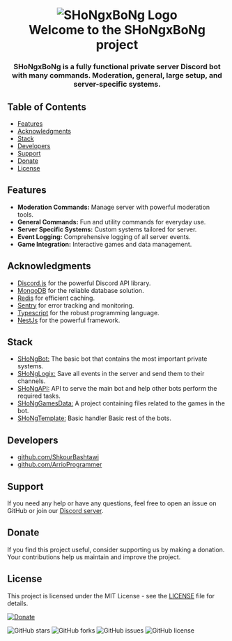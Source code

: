 <h1 align="center">
  <br>
  <img src="https://avatars.githubusercontent.com/u/162030730?s=200&v=4" alt="SHoNgxBoNg Logo">
  <br>
  Welcome to the SHoNgxBoNg project
  <br>
</h1>

<h3 align=center>SHoNgxBoNg is a fully functional private server Discord bot with many commands. Moderation, general, large setup, and server-specific systems.</h3>

## Table of Contents
- [Features](#features)
- [Acknowledgments](#acknowledgments)
- [Stack](#stack)
- [Developers](#developers)
- [Support](#support)
- [Donate](#donate)
- [License](#license)


## Features

- **Moderation Commands:** Manage server with powerful moderation tools.
- **General Commands:** Fun and utility commands for everyday use.
- **Server Specific Systems:** Custom systems tailored for server.
- **Event Logging:** Comprehensive logging of all server events.
- **Game Integration:** Interactive games and data management.


## Acknowledgments

- [Discord.js](https://github.com/discordjs/discord.js) for the powerful Discord API library.
- [MongoDB](https://www.mongodb.com/) for the reliable database solution.
- [Redis](https://redis.io) for efficient caching.
- [Sentry](https://sentry.io/) for error tracking and monitoring.
- [Typescript](https://www.typescriptlang.org/) for the robust programming language.
- [NestJs](https://www.nestjs.com/) for the powerful framework.

## Stack

- [SHoNgBot:](https://github.com/1SHoNgxBoNg/ShongBot) The basic bot that contains the most important private systems.
- [SHoNgLogix:](https://github.com/1SHoNgxBoNg/ShongLogix) Save all events in the server and send them to their channels.
- [SHoNgAPI:](https://github.com/1SHoNgxBoNg/ShongAPI) API to serve the main bot and help other bots perform the required tasks.
- [SHoNgGamesData:](https://github.com/1SHoNgxBoNg/ShongGamesData) A project containing files related to the games in the bot.
- [SHoNgTemplate:](https://github.com/1SHoNgxBoNg/ShongTemplate) Basic handler Basic rest of the bots.

## Developers
- [github.com/ShkourBashtawi](https://github.com/ShkourBashtawi)
- [github.com/ArrioProgrammer](https://github.com/ArrioProgrammer)

## Support
If you need any help or have any questions, feel free to open an issue on GitHub or join our [Discord server](https://discord.gg/sxb).

## Donate

If you find this project useful, consider supporting us by making a donation. Your contributions help us maintain and improve the project.

## License

This project is licensed under the MIT License - see the [LICENSE](https://choosealicense.com/licenses/mit) file for details.

[![Donate](https://img.shields.io/badge/Donate-PayPal-green.svg)](https://paypal.me/shkour)

![GitHub stars](https://img.shields.io/github/stars/1SHoNgxBoNg/ShongBot?style=social)
![GitHub forks](https://img.shields.io/github/forks/1SHoNgxBoNg/ShongBot?style=social)
![GitHub issues](https://img.shields.io/github/issues/1SHoNgxBoNg/ShongBot)
![GitHub license](https://img.shields.io/github/license/1SHoNgxBoNg/ShongBot)
